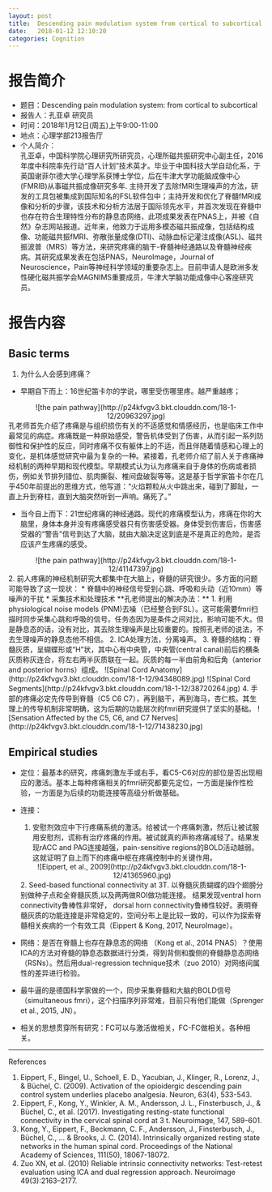 ```yaml
---
layout: post
title:  Descending pain modulation system from cortical to subcortical
date:   2018-01-12 12:10:20
categories: Cognition
---
```


# 报告简介

* 题目：Descending pain modulation system: from cortical to subcortical
* 报告人：孔亚卓 研究员
* 时间：2018年1月12日(周五)上午9:00-11:00
* 地点：心理学部213报告厅
* 个人简介：  
孔亚卓，中国科学院心理研究所研究员，心理所磁共振研究中心副主任，2016年度中科院率先行动“百人计划”技术英才。毕业于中国科技大学自动化系，于英国谢菲尔德大学心理学系获博士学位，后在牛津大学功能脑成像中心(FMRIB)从事磁共振成像研究多年. 主持开发了去除fMRI生理噪声的方法，研发的工具包被集成到国际知名的FSL软件包中；主持开发和优化了脊髓fMRI成像和分析的步骤，该技术和分析方法居于国际领先水平，并首次发现在脊髓中也存在符合生理特性分布的静息态网络，此项成果发表在PNAS上，并被《自然》杂志网站报道。近年来，他致力于运用多模态磁共振成像，包括结构成像、功能磁共振fMRI、弥散张量成像(DTI)、动脉血标记灌注成像(ASL)、磁共振波普（MRS）等方法，来研究疼痛的脑干-脊髓神经通路以及脊髓神经疾病。其研究成果发表在包括PNAS，NeuroImage，Journal of Neuroscience，Pain等神经科学领域的重要杂志上。目前申请人是欧洲多发性硬化磁共振学会MAGNIMS重要成员，牛津大学脑功能成像中心客座研究员。

# 报告内容

## Basic terms
1. 为什么人会感到疼痛？
  * 早期自下而上：16世纪笛卡尔的学说，哪里受伤哪里疼。越严重越疼；
  <div align=center>
  ![the pain pathway](http://p24kfvgv3.bkt.clouddn.com/18-1-12/20963297.jpg)
  </div>
  孔老师首先介绍了疼痛是与组织损伤有关的不适感觉和情感经历，也是临床工作中最常见的病症。疼痛既是一种原始感受，警告机体受到了伤害，从而引起一系列防御性和保护性的反应，同时疼痛不仅有躯体上的不适，而且伴随着情感和心理上的变化，是机体感觉研究中最为复杂的一种。紧接着，孔老师介绍了前人关于疼痛神经机制的两种早期和现代模型。早期模式认为认为疼痛来自于身体的伤病或者损伤，例如关节排列错位、肌肉撕裂、椎间盘破裂等等。这是基于哲学家笛卡尔在几乎450年前提出的思维方式，他写道：“火焰颗粒从火中跳出来，碰到了脚趾，一直上升到脊柱，直到大脑突然听到一声响。痛死了。”

  * 当今自上而下：21世纪疼痛的神经通路。现代的疼痛模型认为，疼痛在你的大脑里，身体本身并没有疼痛感受器只有伤害感受器。身体受到伤害后，伤害感受器的“警告”信号到达了大脑，就由大脑决定这到底是不是真正的危险，是否应该产生疼痛的感受。
<div align=center>
![the pain pathway](http://p24kfvgv3.bkt.clouddn.com/18-1-12/41147397.jpg)
</div>
2. 前人疼痛的神经机制研究大都集中在大脑上，脊髓的研究很少。多方面的问题可能导致了这一现状：
  * 脊髓中的神经信号受到心跳、呼吸和头动（近10mm）等噪声的干扰
  * 采集技术和处理技术  
**孔老师提出的解决办法：**
  1. 利用physiological noise models (PNM)去噪（已经整合到FSL）。这可能需要fmri扫描时同步采集心跳和呼吸的信号。任务态因为是条件之间对比，影响可能不大。但是静息态的话，没有对比，其去除生理噪声是比较重要的。按照孔老师的说法，不去生理噪声的静息态他不相信。
  2. ICA处理方法，分离噪声。
3. 脊髓的结构：脊髓灰质，呈蝴蝶形或“H”状，其中心有中央管，中央管(central canal)前后的横条灰质称灰连合，将左右两半灰质联在一起。灰质的每一半由前角和后角（anterior and posterior horns）组成。
  ![Spinal Cord Anatomy](http://p24kfvgv3.bkt.clouddn.com/18-1-12/94348089.jpg)
  ![Spinal Cord Segments](http://p24kfvgv3.bkt.clouddn.com/18-1-12/38720264.jpg)
4. 手部的疼痛必定先传导到脊髓（C5 C6 C7），再到脑干，再到海马，杏仁核。其生理上的传导机制非常明确，这为后期的功能层次的fmri研究提供了坚实的基础。
  ![Sensation Affected by the C5, C6, and C7 Nerves](http://p24kfvgv3.bkt.clouddn.com/18-1-12/71438230.jpg)

## Empirical studies
* 定位：最基本的研究，疼痛刺激左手或右手，看C5-C6对应的部位是否出现相应的激活。基本上每种疼痛相关的fmri研究都要先定位，一方面是操作性检验，一方面是为后续的功能连接等高级分析做基础。

* 连接：
  1. 安慰剂效应中下行疼痛系统的激活。给被试一个疼痛刺激，然后让被试服用安慰剂，谎称有治疗疼痛的作用。被试就真的声称疼痛减轻了。结果发现rACC and PAG连接越强，pain-sensitive regions的BOLD活动越弱。这就证明了自上而下的疼痛中枢在疼痛控制中的关键作用。
  <div align=center>
  ![Eippert, et al., 2009](http://p24kfvgv3.bkt.clouddn.com/18-1-12/41365960.jpg)
  </div>
  2. Seed-based functional connectivity at 3T. 以脊髓灰质蝴蝶的四个翅膀分别做种子点和全脊髓灰质,以及两两做ROI做功能连接。 结果发现ventral horn connectivity鲁棒性非常好， dorsal horn connectivity鲁棒性较好。表明脊髓灰质的功能连接是非常稳定的，空间分布上是比较一致的，可以作为探索脊髓相关疾病的一个有效工具（Eippert & Kong, 2017, NeuroImage）。

* 网络：是否在脊髓上也存在静息态的网络 （Kong et al., 2014 PNAS）？使用ICA的方法对脊髓的静息态数据进行分类，得到背侧和腹侧的脊髓静息态网络（RSNs）。然后用dual-regression technique技术（zuo 2010）对网络间属性的差异进行检验。

* 最牛逼的是德国科学家做的一个，同步采集脊髓和大脑的BOLD信号（simultaneous fmri），这个扫描序列非常难，目前只有他们能做（Sprenger et al., 2015, JN）。
* 相关的思想贯穿所有研究：FC可以与激活做相关，FC-FC做相关。各种相关。

**********************************
References
1. Eippert, F., Bingel, U., Schoell, E. D., Yacubian, J., Klinger, R., Lorenz, J., & Büchel, C. (2009). Activation of the opioidergic descending pain control system underlies placebo analgesia. Neuron, 63(4), 533-543.
2. Eippert, F., Kong, Y., Winkler, A. M., Andersson, J. L., Finsterbusch, J., & Büchel, C., et al. (2017). Investigating resting-state functional connectivity in the cervical spinal cord at 3 t. Neuroimage, 147, 589-601.
3. Kong, Y., Eippert, F., Beckmann, C. F., Andersson, J., Finsterbusch, J., Büchel, C., ... & Brooks, J. C. (2014). Intrinsically organized resting state networks in the human spinal cord. Proceedings of the National Academy of Sciences, 111(50), 18067-18072.
4.  Zuo XN, et al. (2010) Reliable intrinsic connectivity networks: Test-retest evaluation using ICA and dual regression approach. Neuroimage 49(3):2163–2177.
